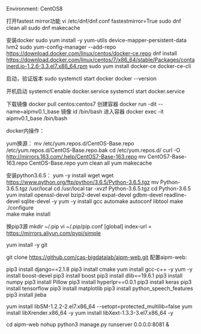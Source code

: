 Environment: CentOS8

打开fastest mirror功能
vi /etc/dnf/dnf.conf
fastestmirror=True
sudo dnf clean all
sudo dnf makecache


安装docker
sudo yum install -y yum-utils  device-mapper-persistent-data  lvm2
sudo yum-config-manager  --add-repo   https://download.docker.com/linux/centos/docker-ce.repo
dnf install https://download.docker.com/linux/centos/7/x86_64/stable/Packages/containerd.io-1.2.6-3.3.el7.x86_64.rpm
sudo yum install docker-ce docker-ce-cli

启动，验证版本
sudo systemctl start docker
docker --version

开机启动
systemctl enable docker.service
systemctl start docker.service

下载镜像
docker pull centos:centos7
创建容器
docker  run  -dit  --name=aipmv0.1_base  镜像 id  /bin/bash
进入容器
docker exec -it aipmv0.1_base /bin/bash



docker内操作：

yum换源：
mv /etc/yum.repos.d/CentOS-Base.repo /etc/yum.repos.d/CentOS-Base.repo.bak
cd /etc/yum.repos.d/
curl -O http://mirrors.163.com/.help/CentOS7-Base-163.repo
mv CentOS7-Base-163.repo CentOS-Base.repo
yum clean all
yum makecache

安装python3.6.5：
yum -y install wget
wget https://www.python.org/ftp/python/3.6.5/Python-3.6.5.tgz
mv Python-3.6.5.tgz /usr/local
cd /usr/local
tar -xvzf Python-3.6.5.tgz
cd Python-3.6.5
yum install openssl-devel bzip2-devel expat-devel gdbm-devel readline-devel sqlite-devel  -y
yum -y install gcc automake autoconf libtool make
./configure   
make
make install

换pip3源
mkdir ~/.pip
vi ~/.pip/pip.conf
[global]
index-url = https://mirrors.aliyun.com/pypi/simple

yum install -y git

git clone https://github.com/cas-bigdatalab/aipm-web.git
配置aipm-web:

pip3 install django==2.1.8
pip3 install cmake
yum install gcc-c++ -y
yum -y install boost-devel
pip3 install boost
pip3 install dlib==19.6.1
pip3 install numpy
pip3 install Pillow
pip3 install hyperlpr==0.0.1
pip3 install keras
pip3 install tensorflow
pip3 install matplotlib
pip3 install python_speech_features
pip3 install jieba


yum install libSM-1.2.2-2.el7.x86_64 --setopt=protected_multilib=false
yum install libXrender.x86_64 -y
yum install libXext-1.3.3-3.el7.x86_64 -y

cd aipm-web
nohup python3 manage.py runserver 0.0.0.0:8081 &